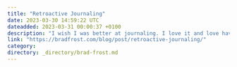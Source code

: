 ```yaml
---
title: "Retroactive Journaling"
date: 2023-03-30 14:59:22 UTC
dateadded: 2023-03-31 00:00:37 +0100
description: "I wish I was better at journaling. I love it and love having documentation of the things I’ve done, feelings I’ve felt, experiences I’ve had, etc. I just haven’t built the habit yet. I’d like to change that. While I […]"
link: "https://bradfrost.com/blog/post/retroactive-journaling/"
category:
directory: _directory/brad-frost.md
---
```

